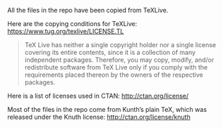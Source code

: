 All the files in the repo have been copied from TeXLive.

Here are the copying conditions for TeXLive:
https://www.tug.org/texlive/LICENSE.TL

> TeX Live has neither a single copyright holder nor a single
license covering its entire contents, since it is a collection of many
independent packages.  Therefore, you may copy, modify, and/or
redistribute software from TeX Live only if you comply with the
requirements placed thereon by the owners of the respective packages.

Here is a list of licenses used in CTAN: http://ctan.org/license/

Most of the files in the repo come from Kunth’s plain TeX, which was released under the Knuth license: http://ctan.org/license/knuth
